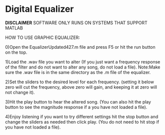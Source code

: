 # Digital Equalizer

**DISCLAIMER**
SOFTWARE ONLY RUNS ON SYSTEMS THAT SUPPORT MATLAB

HOW TO USE GRAPHIC EQUALIZER:

0)Open the EqualizerUpdated427.m file and press F5 or hit the run button on the top.

1)Load the .wav file you want to alter (If you just want a frequency response of the filter and do not want to alter any song, do not load a file).
Note:Make sure the .wav file is in the same directory as the .m file of the equalizer.

2)Set the sliders to the desired level for each frequency. (setting it below zero will cut the frequency, above zero will gain, and keeping it at zero will not change it).

3)Hit the play button to hear the altered song. (You can also hit the play button to see the magnitude response if a you have not loaded a file).

4)Enjoy listening if you want to try different settings hit the stop button and change the sliders as needed then click play. (You do not need to hit stop if you have not loaded a file).
